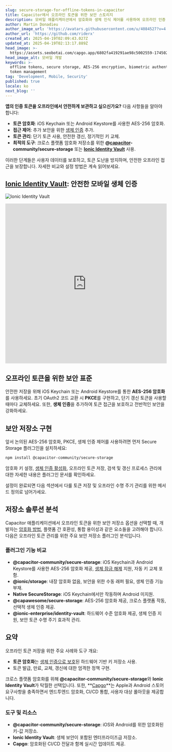 ```yaml
---
slug: secure-storage-for-offline-tokens-in-capacitor
title: Capacitor에서 오프라인 토큰을 위한 보안 스토리지
description: 모바일 애플리케이션에서 암호화와 생체 인식 제어를 사용하여 오프라인 인증 토큰을 안전하게 저장하는 방법을 알아보세요.
author: Martin Donadieu
author_image_url: 'https://avatars.githubusercontent.com/u/4084527?v=4'
author_url: 'https://github.com/riderx'
created_at: 2025-04-19T02:09:43.027Z
updated_at: 2025-04-19T02:13:17.889Z
head_image: >-
  https://assets.seobotai.com/capgo.app/6802fa419291ae98c5002559-1745028797889.jpg
head_image_alt: 모바일 개발
keywords: >-
  offline tokens, secure storage, AES-256 encryption, biometric authentication,
  token management
tag: 'Development, Mobile, Security'
published: true
locale: ko
next_blog: ''
---
```

**앱의 인증 토큰을 오프라인에서 안전하게 보관하고 싶으신가요?** 다음 사항들을 알아야 합니다:

-   **토큰 암호화**: iOS Keychain 또는 Android Keystore를 사용한 AES-256 암호화.
-   **접근 제어**: 추가 보안을 위한 [생체 인증](https://capgo.app/plugins/capacitor-native-biometric/) 추가.
-   **토큰 관리**: 단기 토큰 사용, 안전한 갱신, 정기적인 키 교체.
-   **최적의 도구**: 크로스 플랫폼 암호화 저장소를 위한 **@[capacitor](https://capacitorjs.com/)\-community/secure-storage** 또는 **[Ionic Identity Vault](https://ionic.io/docs/identity-vault/)** 사용.

이러한 단계들은 사용자 데이터를 보호하고, 토큰 도난을 방지하며, 안전한 오프라인 접근을 보장합니다. 자세한 비교와 설정 방법은 계속 읽어보세요.

## [Ionic Identity Vault](https://ionic.io/docs/identity-vault/): 안전한 모바일 생체 인증

![Ionic Identity Vault](https://assets.seobotai.com/capgo.app/6802fa419291ae98c5002559/e2484017084695edeec1f98ae40b009b.jpg)

<iframe src="https://www.youtube.com/embed/DsXx7oEcOS0" title="YouTube video player" frameborder="0" allow="accelerometer; autoplay; clipboard-write; encrypted-media; gyroscope; picture-in-picture; web-share" referrerpolicy="strict-origin-when-cross-origin" style="width: 100%; height: 500px;" allowfullscreen></iframe>

## 오프라인 토큰을 위한 보안 표준

안전한 저장을 위해 iOS Keychain 또는 Android Keystore를 통한 **AES-256 암호화**를 사용하세요. 초기 OAuth2 코드 교환 시 **PKCE**를 구현하고, 단기 갱신 토큰을 사용할 때마다 교체하세요. 또한, **생체 인증**을 추가하여 토큰 접근을 보호하고 전반적인 보안을 강화하세요.

## 보안 저장소 구현

앞서 논의된 AES-256 암호화, PKCE, 생체 인증 제어를 사용하려면 먼저 Secure Storage 플러그인을 설치하세요:

```bash
npm install @capacitor-community/secure-storage
```

암호화 키 설정, [생체 인증 활성화](https://capgo.app/plugins/capacitor-native-biometric/), 오프라인 토큰 저장, 검색 및 갱신 프로세스 관리에 대한 자세한 내용은 플러그인 문서를 확인하세요.

설정이 완료되면 다음 섹션에서 다룰 토큰 저장 및 오프라인 수명 주기 관리를 위한 메서드 정의로 넘어가세요.

## 저장소 솔루션 분석

Capacitor 애플리케이션에서 오프라인 토큰을 위한 보안 저장소 옵션을 선택할 때, 개발자는 [암호화 방법](https://capgo.app/docs/cli/migrations/encryption/), 플랫폼 간 호환성, 통합 용이성과 같은 요소들을 고려해야 합니다. 다음은 오프라인 토큰 관리를 위한 주요 보안 저장소 플러그인 분석입니다.

### 플러그인 기능 비교

-   **@capacitor-community/secure-storage**: iOS Keychain과 Android Keystore를 사용한 AES-256 암호화 제공, [생체 잠금 해제](https://capgo.app/plugins/capacitor-native-biometric/) 지원, 자동 키 교체 포함.
-   **@ionic/storage**: 내장 암호화 없음, 보안을 위한 수동 래퍼 필요, 생체 인증 기능 부재.
-   **Native SecureStorage**: iOS Keychain에서만 작동하며 Android 미지원.
-   **@capawesome/secure-storage**: AES-256 암호화 제공, 크로스 플랫폼 작동, 선택적 생체 인증 제공.
-   **@ionic-enterprise/identity-vault**: 하드웨어 수준 암호화 제공, 생체 인증 지원, 보안 토큰 수명 주기 효과적 관리.

## 요약

오프라인 토큰 저장을 위한 주요 사례와 도구 개요:

-   **토큰 암호화**는 [생체 인증으로 보호](https://capgo.app/plugins/capacitor-native-biometric/)된 하드웨어 기반 키 저장소 사용.
-   토큰 발급, 만료, 교체, 갱신에 대한 엄격한 정책 구현.

크로스 플랫폼 암호화를 위해 **@capacitor-community/secure-storage**와 **Ionic Identity Vault**가 탁월한 선택입니다. 또한, **[Capgo](https://capgo.app/)**는 Apple과 Android 스토어 요구사항을 충족하면서 엔드투엔드 암호화, CI/CD 통합, 사용자 대상 롤아웃을 제공합니다.

### 도구 및 리소스

-   **@capacitor-community/secure-storage**: iOS와 Android를 위한 암호화된 키-값 저장소.
-   **Ionic Identity Vault**: 생체 보안이 포함된 엔터프라이즈급 저장소.
-   **Capgo**: 암호화된 CI/CD 전달과 함께 실시간 업데이트 제공.
